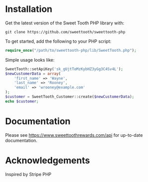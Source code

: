 # Installation

Get the latest version of the Sweet Tooth PHP library with:

```
git clone https://github.com/sweettooth/sweettooth-php
```

To get started, add the following to your PHP script:

```php
require_once("/path/to/sweettooth-php/lib/SweetTooth.php");
```

Simple usage looks like:

```php
SweetTooth::setApiKey('sk_gUjtToMzKybHZ3yGg3C4Sv4L');
$newCustomerData = array(
	'first_name' => 'Wayne', 
	'last_name' => 'Rooney', 
	'email' => 'wrooney@example.com'
);
$customer = SweetTooth_Customer::create($newCustomerData);
echo $customer;
```

# Documentation

Please see https://www.sweettoothrewards.com/api for up-to-date documentation.

# Acknowledgements

Inspired by Stripe PHP